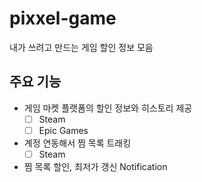 # pixxel-game

내가 쓰려고 만드는 게임 할인 정보 모음

## 주요 기능

- 게임 마켓 플랫폼의 할인 정보와 히스토리 제공
  - [ ] Steam
  - [ ] Epic Games
- 계정 연동해서 찜 목록 트래킹
  - [ ] Steam
- 찜 목록 할인, 최저가 갱신 Notification
